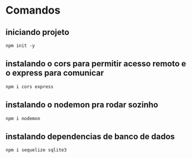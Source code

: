 # Comandos

## iniciando projeto

```npm init -y```

## instalando o cors para permitir acesso remoto e o express para comunicar

```npm i cors express```

## instalando o nodemon pra rodar sozinho

```npm i nodemon```

## instalando dependencias de banco de dados

```npm i sequelize sqlite3```